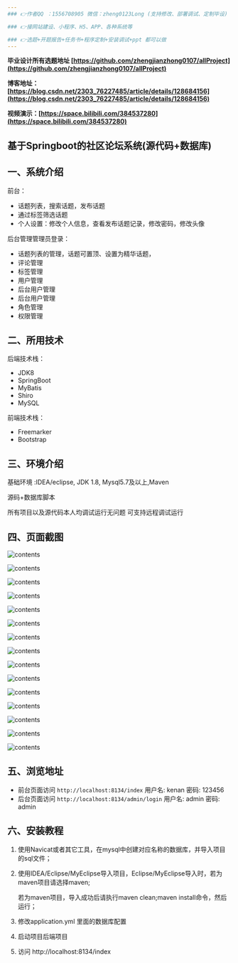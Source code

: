 ```yaml
---
### 👉作者QQ ：1556708905 微信：zheng0123Long (支持修改、部署调试、定制毕设)

### 👉接网站建设、小程序、H5、APP、各种系统等

### 👉选题+开题报告+任务书+程序定制+安装调试+ppt 都可以做
---
```


**毕业设计所有选题地址 [https://github.com/zhengjianzhong0107/allProject](https://github.com/zhengjianzhong0107/allProject)**

**博客地址：[https://blog.csdn.net/2303_76227485/article/details/128684156](https://blog.csdn.net/2303_76227485/article/details/128684156)**

**视频演示：[https://space.bilibili.com/384537280](https://space.bilibili.com/384537280)**

## 基于Springboot的社区论坛系统(源代码+数据库)

## 一、系统介绍

前台：

- 话题列表，搜索话题，发布话题
- 通过标签筛选话题
- 个人设置：修改个人信息，查看发布话题记录，修改密码，修改头像

后台管理管理员登录：

- 话题列表的管理，话题可置顶、设置为精华话题，
- 评论管理
- 标签管理
- 用户管理
- 后台用户管理
- 后台用户管理
- 角色管理
- 权限管理

## 二、所用技术

后端技术栈：

- JDK8
- SpringBoot
- MyBatis
- Shiro
- MySQL

前端技术栈：

- Freemarker
- Bootstrap

## 三、环境介绍

基础环境 :IDEA/eclipse, JDK 1.8, Mysql5.7及以上,Maven

源码+数据库脚本

所有项目以及源代码本人均调试运行无问题 可支持远程调试运行

## 四、页面截图

![contents](./picture/picture1.png)

![contents](./picture/picture2.png)

![contents](./picture/picture3.png)

![contents](./picture/picture4.png)

![contents](./picture/picture5.png)

![contents](./picture/picture6.png)

![contents](./picture/picture7.png)

![contents](./picture/picture8.png)

![contents](./picture/picture9.png)

![contents](./picture/picture10.png)

![contents](./picture/picture11.png)

![contents](./picture/picture12.png)

![contents](./picture/picture13.png)

![contents](./picture/picture14.png)

![contents](./picture/picture15.png)

## 五、浏览地址

- 前台页面访问 `http://localhost:8134/index`  用户名: kenan 密码: 123456
- 后台页面访问 `http://localhost:8134/admin/login` 用户名: admin 密码: admin

## 六、安装教程

1. 使用Navicat或者其它工具，在mysql中创建对应名称的数据库，并导入项目的sql文件；

2. 使用IDEA/Eclipse/MyEclipse导入项目，Eclipse/MyEclipse导入时，若为maven项目请选择maven;
   
   若为maven项目，导入成功后请执行maven clean;maven install命令，然后运行；

3. 修改application.yml 里面的数据库配置

4. 启动项目后端项目

5. 访问  http://localhost:8134/index
